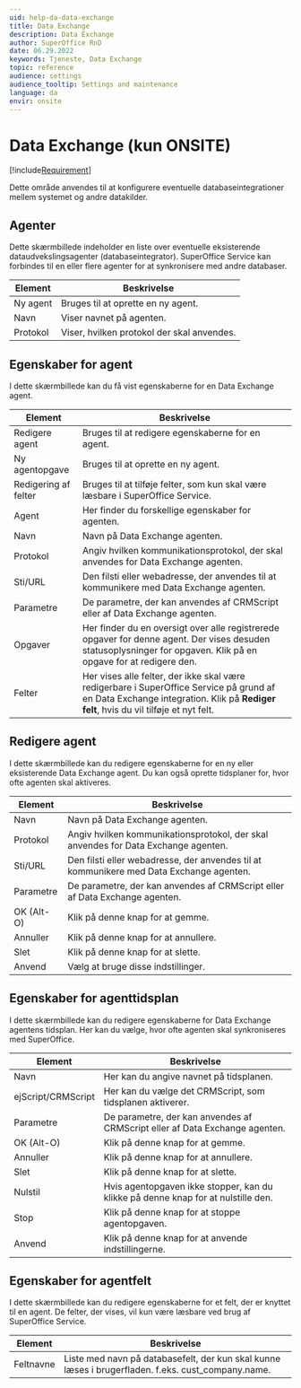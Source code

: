 ```yaml
---
uid: help-da-data-exchange
title: Data Exchange
description: Data Exchange
author: SuperOffice RnD
date: 06.29.2022
keywords: Tjeneste, Data Exchange
topic: reference
audience: settings
audience_tooltip: Settings and maintenance
language: da
envir: onsite
---
```


# Data Exchange (kun ONSITE)

[!include[Requirement](../../../../learn/includes/req-expander-services.md)]

Dette område anvendes til at konfigurere eventuelle databaseintegrationer mellem systemet og andre datakilder.

## Agenter

Dette skærmbillede indeholder en liste over eventuelle eksisterende dataudvekslingsagenter (databaseintegrator). SuperOffice Service kan forbindes til en eller flere agenter for at synkronisere med andre databaser.

| Element | Beskrivelse |
|---|---|
| Ny agent | Bruges til at oprette en ny agent. |
| Navn | Viser navnet på agenten. |
| Protokol | Viser, hvilken protokol der skal anvendes. |

## Egenskaber for agent

I dette skærmbillede kan du få vist egenskaberne for en Data Exchange agent.

| Element | Beskrivelse |
|---|---|
| Redigere agent | Bruges til at redigere egenskaberne for en agent. |
| Ny agentopgave | Bruges til at oprette en ny agent. |
| Redigering af felter | Bruges til at tilføje felter, som kun skal være læsbare i SuperOffice Service. |
| Agent | Her finder du forskellige egenskaber for agenten. |
| Navn | Navn på Data Exchange agenten. |
| Protokol | Angiv hvilken kommunikationsprotokol, der skal anvendes for Data Exchange agenten. |
| Sti/URL | Den filsti eller webadresse, der anvendes til at kommunikere med Data Exchange agenten. |
| Parametre | De parametre, der kan anvendes af CRMScript eller af Data Exchange agenten. |
| Opgaver | Her finder du en oversigt over alle registrerede opgaver for denne agent. Der vises desuden statusoplysninger for opgaven. Klik på en opgave for at redigere den. |
| Felter | Her vises alle felter, der ikke skal være redigerbare i SuperOffice Service på grund af en Data Exchange integration. Klik på **Rediger felt**, hvis du vil tilføje et nyt felt. |

## Redigere agent

I dette skærmbillede kan du redigere egenskaberne for en ny eller eksisterende Data Exchange agent. Du kan også oprette tidsplaner for, hvor ofte agenten skal aktiveres.

| Element | Beskrivelse |
|---|---|
| Navn | Navn på Data Exchange agenten. |
| Protokol | Angiv hvilken kommunikationsprotokol, der skal anvendes for Data Exchange agenten. |
| Sti/URL | Den filsti eller webadresse, der anvendes til at kommunikere med Data Exchange agenten. |
| Parametre | De parametre, der kan anvendes af CRMScript eller af Data Exchange agenten. |
| OK (Alt-O) | Klik på denne knap for at gemme. |
| Annuller | Klik på denne knap for at annullere. |
| Slet | Klik på denne knap for at slette. |
| Anvend | Vælg at bruge disse indstillinger. |

## Egenskaber for agenttidsplan

I dette skærmbillede kan du redigere egenskaberne for Data Exchange agentens tidsplan. Her kan du vælge, hvor ofte agenten skal synkroniseres med SuperOffice.

| Element | Beskrivelse |
|---|---|
| Navn | Her kan du angive navnet på tidsplanen. |
| ejScript/CRMScript | Her kan du vælge det CRMScript, som tidsplanen aktiverer. |
| Parametre | De parametre, der kan anvendes af CRMScript eller af Data Exchange agenten. |
| OK (Alt-O) | Klik på denne knap for at gemme. |
| Annuller | Klik på denne knap for at annullere. |
| Slet | Klik på denne knap for at slette. |
| Nulstil | Hvis agentopgaven ikke stopper, kan du klikke på denne knap for at nulstille den. |
| Stop | Klik på denne knap for at stoppe agentopgaven. |
| Anvend | Klik på denne knap for at anvende indstillingerne. |

## Egenskaber for agentfelt

I dette skærmbillede kan du redigere egenskaberne for et felt, der er knyttet til en agent. De felter, der vises, vil kun være læsbare ved brug af SuperOffice Service.

| Element | Beskrivelse |
|---|---|
| Feltnavne | Liste med navn på databasefelt, der kun skal kunne læses i brugerfladen. f.eks. cust_company.name. |

<!-- Referenced links -->

<!-- Referenced images -->
